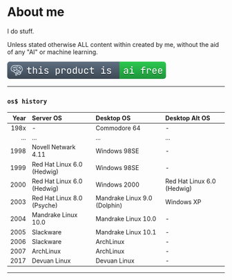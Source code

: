 # About me

I do stuff.

Unless stated otherwise ALL content within created by me, without the aid of any
"AI" or machine learning.

[![my stuff is AI free](https://raw.githubusercontent.com/krayon/this-product-is-ai-free/main/badge.svg)](https://this-product-is-ai-free.github.io)

---

### `os$ history`


|Year|Server OS|Desktop OS|Desktop Alt OS|
|--:|:--|:--|:--|
|198x|-|Commodore 64|-|
|...|...|...|...|
|1998|Novell Netwark 4.11|Windows 98SE|-|
|1999|Red Hat Linux 6.0 (Hedwig)|Windows 98SE|-|
|2000|Red Hat Linux 6.0 (Hedwig)|Windows 2000|Red Hat Linux 6.0 (Hedwig)|
|2003|Red Hat Linux 8.0 (Psyche)|Mandrake Linux 9.0 (Dolphin)|Windows XP|
|2004|Mandrake Linux 10.0|Mandrake Linux 10.0|-|
|2005|Slackware|Mandrake Linux 10.1|-|
|2006|Slackware|ArchLinux|-|
|2007|ArchLinux|ArchLinux|-|
|2017|Devuan Linux|Devuan Linux|-|

----
[//]: # ( vim: set ts=4 sw=4 et cindent tw=80 ai si syn=markdown ft=markdown: )
